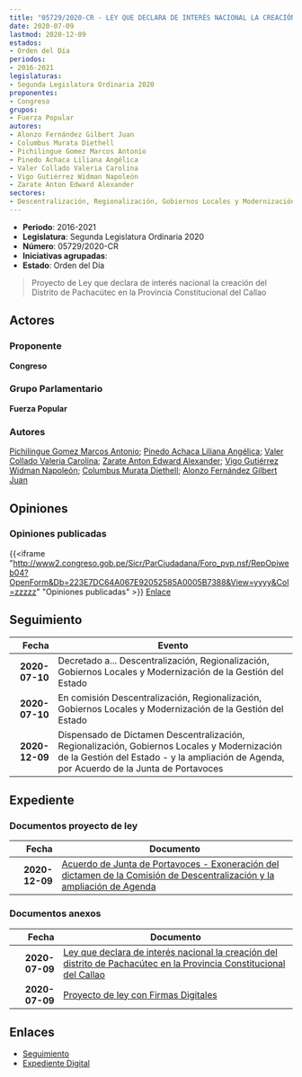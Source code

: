```yaml
---
title: "05729/2020-CR - LEY QUE DECLARA DE INTERÉS NACIONAL LA CREACIÓN DEL DISTRITO DE PACHACÚTEC EN LA PROVINCIA CONSTITUCIONAL DEL CALLAO"
date: 2020-07-09
lastmod: 2020-12-09
estados:
- Orden del Día
periodos:
- 2016-2021
legislaturas:
- Segunda Legislatura Ordinaria 2020
proponentes:
- Congreso
grupos:
- Fuerza Popular
autores:
- Alonzo Fernández Gilbert Juan
- Columbus Murata Diethell
- Pichilingue Gomez Marcos Antonio
- Pinedo Achaca Liliana Angélica
- Valer Collado Valeria Carolina
- Vigo Gutiérrez Widman Napoleón
- Zarate Anton Edward Alexander
sectores:
- Descentralización, Regionalización, Gobiernos Locales y Modernización de la Gestión del Estado
---
```

- **Periodo**: 2016-2021
- **Legislatura**: Segunda Legislatura Ordinaria 2020
- **Número**: 05729/2020-CR
- **Iniciativas agrupadas**: 
- **Estado**: Orden del Día

> Proyecto de Ley que declara de interés nacional la creación del Distrito de Pachacútec en la Provincia Constitucional del Callao


## Actores

### Proponente

**Congreso**

### Grupo Parlamentario

**Fuerza Popular**

### Autores

[Pichilingue Gomez Marcos Antonio](mailto:mailto:mpichilingue@congreso.gob.pe); [Pinedo Achaca Liliana Angélica](mailto:mailto:lpinedoa@congreso.gob.pe); [Valer Collado Valeria Carolina](mailto:mailto:vvaler@congreso.gob.pe); [Zarate Anton Edward Alexander](mailto:mailto:ezarate@congreso.gob.pe); [Vigo Gutiérrez Widman Napoleón](mailto:mailto:wvigo@congreso.gob.pe); [Columbus Murata Diethell](mailto:mailto:dcolumbus@congreso.gob.pe); [Alonzo Fernández Gilbert Juan](mailto:mailto:galonzo@congreso.gob.pe)

## Opiniones

### Opiniones publicadas

{{<iframe "http://www2.congreso.gob.pe/Sicr/ParCiudadana/Foro_pvp.nsf/RepOpiweb04?OpenForm&Db=223E7DC64A067E92052585A0005B7388&View=yyyy&Col=zzzzz" "Opiniones publicadas" >}}
[Enlace](http://www2.congreso.gob.pe/Sicr/ParCiudadana/Foro_pvp.nsf/RepOpiweb04?OpenForm&Db=223E7DC64A067E92052585A0005B7388&View=yyyy&Col=zzzzz)


## Seguimiento

| Fecha | Evento |
|------:|--------|
| **2020-07-10** | Decretado a... Descentralización, Regionalización, Gobiernos Locales y Modernización de la Gestión del Estado |
| **2020-07-10** | En comisión Descentralización, Regionalización, Gobiernos Locales y Modernización de la Gestión del Estado |
| **2020-12-09** | Dispensado de Dictamen Descentralización, Regionalización, Gobiernos Locales y Modernización de la Gestión del Estado - y la ampliación de Agenda, por Acuerdo de la Junta de Portavoces |

## Expediente

### Documentos proyecto de ley

| Fecha | Documento |
|------:|-----------|
| **2020-12-09** | [Acuerdo de Junta de Portavoces - Exoneración del dictamen de la Comisión de Descentralización y la ampliación de Agenda](http://www.leyes.congreso.gob.pe/Documentos/2016_2021/Acuerdos/Junta_Portavoces/AJP05729-20201209.pdf) |

### Documentos anexos

| Fecha | Documento |
|------:|-----------|
| **2020-07-09** | [Ley que declara de interés nacional la creación del distrito de Pachacútec en la Provincia Constitucional del Callao](http://www.leyes.congreso.gob.pe/Documentos/2016_2021/Proyectos_de_Ley_y_de_Resoluciones_Legislativas/PL05729-20200709.pdf) |
| **2020-07-09** | [Proyecto de ley con Firmas Digitales](http://www.leyes.congreso.gob.pe/Documentos/2016_2021/Proyectos_de_Ley_y_de_Resoluciones_Legislativas/Proyectos_Firmas_digitales/PL05729.pdf) |

## Enlaces

- [Seguimiento](http://www2.congreso.gob.pe/Sicr/TraDocEstProc/CLProLey2016.nsf/f7fff46988ca05b1052578e100829cc7/20bb8a37f9bb6e1a052585a0006fa740?OpenDocument)
- [Expediente Digital](http://www2.congreso.gob.pe/Sicr/TraDocEstProc/Expvirt_2011.nsf/visbusqptramdoc1621/05729?opendocument)

